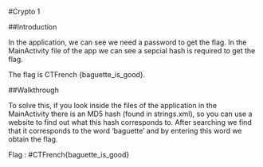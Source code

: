#Crypto 1

##Introduction

In the application, we can see we need a password to get the flag.
In the MainActivity file of the app we can see a sepcial hash is required to get the flag.

The flag is CTFrench {baguette_is_good}.

##Walkthrough 

To solve this, if you look inside the files of the application in the MainActivity there is an MD5 hash (found in strings.xml), so you can use a website to find out what this hash corresponds to. 
After searching we find that it corresponds to the word ‘baguette’ and by entering this word we obtain the flag.

Flag : #CTFrench{baguette_is_good}



